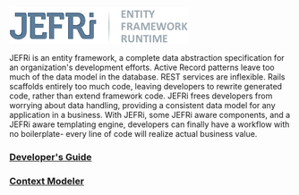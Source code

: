 ![JEFRi - JSON Entity Framework Runtime](https://github.com/DavidSouther/JEFRi/raw/master/assets/jefri_logo.png)

JEFRi is an entity framework, a complete data abstraction specification for an organization's development efforts. Active Record patterns leave too much of the data model in the database. REST services are inflexible. Rails scaffolds entirely too much code, leaving developers to rewrite generated code, rather than extend framework code. JEFRi frees developers from worrying about data handling, providing a consistent data model for any application in a business. With JEFRi, some JEFRi aware components, and a JEFRi aware templating engine, developers can finally have a workflow with no boilerplate- every line of code will realize actual business value.

### [Developer's Guide](https://github.com/JEFRi/JEFRi/wiki)
### [Context Modeler](https://github.com/JEFRi/modeler)
